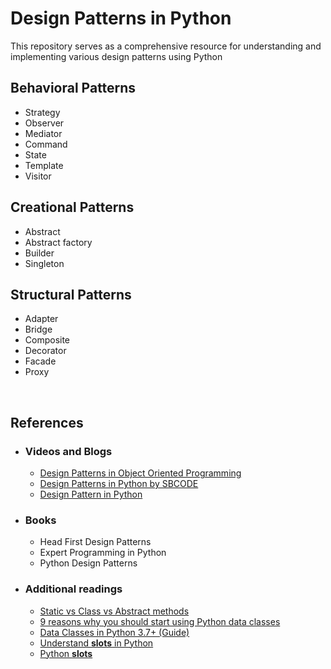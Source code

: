 # Design Patterns in Python
This repository serves as a comprehensive resource for understanding and implementing various design patterns using Python

## Behavioral Patterns
- Strategy
- Observer
- Mediator
- Command
- State
- Template
- Visitor


## Creational Patterns
- Abstract
- Abstract factory
- Builder
- Singleton
<!-- - Prototype -->


## Structural Patterns
- Adapter
- Bridge
- Composite
- Decorator
- Facade
- Proxy

<br>

## References
  - ### Videos and Blogs
    - [Design Patterns in Object Oriented Programming]('https://www.youtube.com/playlist?list=PLrhzvIcii6GNjpARdnO4ueTUAVR9eMBpc')
    - [Design Patterns in Python by SBCODE]('https://www.youtube.com/playlist?list=PLKWUX7aMnlEJzRvCXnwFEdk_WJDNjMDOo')
    - [Design Pattern in Python]('https://sbcode.net/python/)

  - ### Books
    - Head First Design Patterns
    - Expert Programming in Python
    - Python Design Patterns


  - ### Additional readings
    - [Static vs Class vs Abstract methods]('https://medium.com/nerd-for-tech/python-instance-vs-static-vs-class-vs-abstract-methods-1952a5c77d9d)
    - [9 reasons why you should start using Python data classes]('https://towardsdatascience.com/9-reasons-why-you-should-start-using-python-dataclasses-98271adadc66')
    - [Data Classes in Python 3.7+ (Guide)]('https://realpython.com/python-data-classes/')
    - [Understand __slots__ in Python]('https://towardsdatascience.com/understand-slots-in-python-e3081ef5196d')
    - [Python __slots__]('https://www.pythontutorial.net/python-oop/python-__slots__/')
